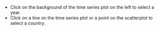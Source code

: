 - Click on the background of the time series plot on the left to select a year.
- Click on a line on the time series plot or a point on the scatterplot to select a country.